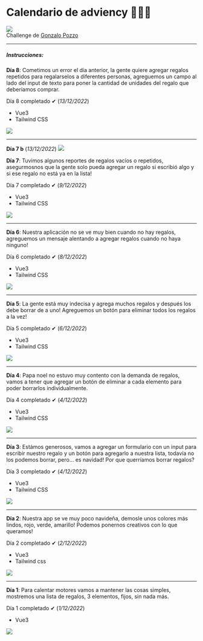 # Calendario de adviency 🎅🏽🎄

![](./assets/screen-tweet.png)
<br>
Challenge de [Gonzalo Pozzo](https://github.com/goncy)

---

##### Instrucciones:

**Día 8**: Cometimos un error el día anterior, la gente quiere agregar regalos repetidos para regalarselos a diferentes personas, agreguemos un campo al lado del input de texto para poner la cantidad de unidades del regalo que deberíamos comprar.

Día 8 completado ✔ (_13/12/2022_)

- Vue3
- Tailwind CSS

![](./day8/public/v-8.gif)

---

**Día 7 b** (_13/12/2022_)
![](./day7/public/v-7b.gif)

**Día 7**: Tuvimos algunos reportes de regalos vacíos o repetidos, asegurmosnos que la gente solo pueda agregar un regalo si escribió algo y si ese regalo no está ya en la lista!

Día 7 completado ✔ (_9/12/2022_)

- Vue3
- Tailwind CSS

![](./day7/public/v-7.gif)

---

**Día 6**: Nuestra aplicación no se ve muy bien cuando no hay regalos, agreguemos un mensaje alentando a agregar regalos cuando no haya ninguno!

Día 6 completado ✔ (_8/12/2022_)

- Vue3
- Tailwind CSS

![](./day6/public/s-d6.png)

---

**Día 5**: La gente está muy indecisa y agrega muchos regalos y después los debe borrar de a uno! Agreguemos un botón para eliminar todos los regalos a la vez!

Día 5 completado ✔ (_6/12/2022_)

- Vue3
- Tailwind CSS

![](./day5/public/s-d5.png)

---

**Día 4**: Papa noel no estuvo muy contento con la demanda de regalos, vamos a tener que agregar un botón de eliminar a cada elemento para poder borrarlos individualmente.

Día 4 completado ✔ (_4/12/2022_)

- Vue3
- Tailwind CSS

![](./day4/public/g-d4.gif)

---

**Día 3**: Estámos generosos, vamos a agregar un formulario con un input para escribir nuestro regalo y un botón para agregarlo a nuestra lista, todavía no los podemos borrar, pero... es navidad! Por que querríamos borrar regalos?

Día 3 completado ✔ (_4/12/2022_)

- Vue3
- Tailwind CSS

![](./day3/public/s-d3.png)

---

**Día 2**: Nuestra app se ve muy poco navideña, demosle unos colores más lindos, rojo, verde, amarillo! Podemos ponernos creativos con lo que queramos!

Día 2 completado ✔ (_2/12/2022_)

- Vue3
- Tailwind css

![](./day2/public/s-d2.png)

---

**Día 1**: Para calentar motores vamos a mantener las cosas simples, mostremos una lista de regalos, 3 elementos, fijos, sin nada más.

Día 1 completado ✔ (_1/12/2022_)

- Vue3

![](./day1/public/s-d1.png)
